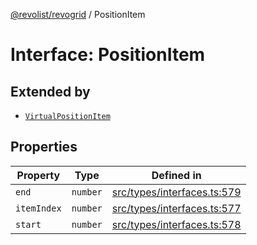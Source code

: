 [@revolist/revogrid](README.md) / PositionItem

# Interface: PositionItem

## Extended by

- [`VirtualPositionItem`](Interface.VirtualPositionItem.md)

## Properties

| Property | Type | Defined in |
| ------ | ------ | ------ |
| `end` | `number` | [src/types/interfaces.ts:579](https://github.com/revolist/revogrid/blob/ff1c29109648eb0543e674392be7b9af90d92acc/src/types/interfaces.ts#L579) |
| `itemIndex` | `number` | [src/types/interfaces.ts:577](https://github.com/revolist/revogrid/blob/ff1c29109648eb0543e674392be7b9af90d92acc/src/types/interfaces.ts#L577) |
| `start` | `number` | [src/types/interfaces.ts:578](https://github.com/revolist/revogrid/blob/ff1c29109648eb0543e674392be7b9af90d92acc/src/types/interfaces.ts#L578) |
